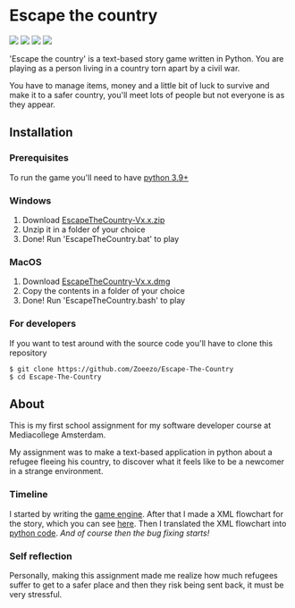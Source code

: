 # Escape the country
![](https://img.shields.io/github/license/Zoeezo/Escape-The-Country?color=pink) ![](https://img.shields.io/github/languages/top/Zoeezo/Escape-The-Country?color=pink) ![](https://img.shields.io/github/issues-raw/Zoeezo/Escape-The-Country?color=pink) ![](https://img.shields.io/github/last-commit/Zoeezo/Escape-The-Country?color=pink)

'Escape the country' is a text-based story game written in Python. You are playing as a person living in a country torn apart by a civil war. 

You have to manage items, money and a little bit of luck to survive and make it to a safer country, you'll meet lots of people but not everyone is as they appear.

## Installation

### Prerequisites
To run the game you'll need to have [python 3.9+](https://www.python.org/)

### Windows
1. Download [EscapeTheCountry-Vx.x.zip](https://github.com/Zoeezo/Escape-The-Country/releases)
2. Unzip it in a folder of your choice
3. Done! Run 'EscapeTheCountry.bat' to play

### MacOS
 1. Download [EscapeTheCountry-Vx.x.dmg](https://github.com/Zoeezo/Escape-The-Country/releases)
2. Copy the contents in a folder of your choice
3. Done! Run 'EscapeTheCountry.bash' to play

### For developers
If you want to test around with the source code you'll have to clone this repository
```
$ git clone https://github.com/Zoeezo/Escape-The-Country
$ cd Escape-The-Country
```
## About
This is my first school assignment for my software developer course at Mediacollege Amsterdam.

My assignment was to make a text-based application in python about a refugee fleeing his country, to discover what it feels like to be a newcomer in a strange environment.

### Timeline
I started by writing the [game engine](https://github.com/Zoeezo/Escape-The-Country/blob/main/src/GameEngine.py).
After that I made a XML flowchart for the story, which you can see [here](https://lucid.app/lucidchart/9af55a6b-2b59-460f-bf2f-c710f711f793/view#?folder_id=home&browser=icon).
Then I translated the XML flowchart into [python code](https://github.com/Zoeezo/Escape-The-Country/blob/main/src/Game.py).
*And of course then the bug fixing starts!*

### Self reflection
Personally, making this assignment made me realize how much refugees suffer to get to a safer place and then they risk being sent back, it must be very stressful.



